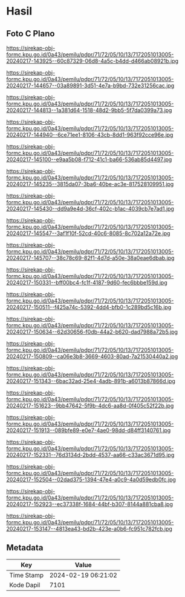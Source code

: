 # Hasil

## Foto C Plano

https://sirekap-obj-formc.kpu.go.id/0a43/pemilu/pdpr/71/72/05/10/13/7172051013005-20240217-143925--60c87329-06d8-4a5c-b4dd-d466ab08921b.jpg

https://sirekap-obj-formc.kpu.go.id/0a43/pemilu/pdpr/71/72/05/10/13/7172051013005-20240217-144657--03a89891-3d51-4e7a-b9bd-732e31256cac.jpg

https://sirekap-obj-formc.kpu.go.id/0a43/pemilu/pdpr/71/72/05/10/13/7172051013005-20240217-144813--1a381d64-1518-48d2-9bb5-5f7da0399a73.jpg

https://sirekap-obj-formc.kpu.go.id/0a43/pemilu/pdpr/71/72/05/10/13/7172051013005-20240217-144940--6ce71ee1-8106-43cb-8dd1-963f92cce96e.jpg

https://sirekap-obj-formc.kpu.go.id/0a43/pemilu/pdpr/71/72/05/10/13/7172051013005-20240217-145100--e9aa5b08-f712-41c1-ba66-536ab85d4497.jpg

https://sirekap-obj-formc.kpu.go.id/0a43/pemilu/pdpr/71/72/05/10/13/7172051013005-20240217-145235--3815da07-3ba6-40be-ac3e-817528109951.jpg

https://sirekap-obj-formc.kpu.go.id/0a43/pemilu/pdpr/71/72/05/10/13/7172051013005-20240217-145430--dd9a9e4d-36cf-402c-b1ac-4039cb7e7ad1.jpg

https://sirekap-obj-formc.kpu.go.id/0a43/pemilu/pdpr/71/72/05/10/13/7172051013005-20240217-145547--3af1f10f-52cd-40c6-8085-8c702a12a72e.jpg

https://sirekap-obj-formc.kpu.go.id/0a43/pemilu/pdpr/71/72/05/10/13/7172051013005-20240217-145707--38c78c69-82f1-4d7d-a50e-38a0eae6dbab.jpg

https://sirekap-obj-formc.kpu.go.id/0a43/pemilu/pdpr/71/72/05/10/13/7172051013005-20240217-150331--bff00bc4-fc1f-4187-9d60-fec6bbbe159d.jpg

https://sirekap-obj-formc.kpu.go.id/0a43/pemilu/pdpr/71/72/05/10/13/7172051013005-20240217-150511--f425a74c-5392-4dd4-bfb0-1c289bd5c16b.jpg

https://sirekap-obj-formc.kpu.go.id/0a43/pemilu/pdpr/71/72/05/10/13/7172051013005-20240217-150634--62d30656-f0db-44a2-b620-dad7988a72b5.jpg

https://sirekap-obj-formc.kpu.go.id/0a43/pemilu/pdpr/71/72/05/10/13/7172051013005-20240217-150809--ca06e3b8-3669-4603-80ad-7a21530440a2.jpg

https://sirekap-obj-formc.kpu.go.id/0a43/pemilu/pdpr/71/72/05/10/13/7172051013005-20240217-151343--6bac32ad-25e4-4adb-891b-a6013b87866d.jpg

https://sirekap-obj-formc.kpu.go.id/0a43/pemilu/pdpr/71/72/05/10/13/7172051013005-20240217-151623--9bb47642-5f9b-4dc6-aa8d-0f405c52f22b.jpg

https://sirekap-obj-formc.kpu.go.id/0a43/pemilu/pdpr/71/72/05/10/13/7172051013005-20240217-151913--089bfe89-e0e7-4ae0-98dd-d84ff3140761.jpg

https://sirekap-obj-formc.kpu.go.id/0a43/pemilu/pdpr/71/72/05/10/13/7172051013005-20240217-152331--76d3134d-2bdd-4537-aa66-c33ac3671d95.jpg

https://sirekap-obj-formc.kpu.go.id/0a43/pemilu/pdpr/71/72/05/10/13/7172051013005-20240217-152504--02dad375-1394-47e4-a0c9-4a0d59edb0fc.jpg

https://sirekap-obj-formc.kpu.go.id/0a43/pemilu/pdpr/71/72/05/10/13/7172051013005-20240217-152923--ec37338f-1684-44bf-b307-8144a881cba8.jpg

https://sirekap-obj-formc.kpu.go.id/0a43/pemilu/pdpr/71/72/05/10/13/7172051013005-20240217-153147--4813ea43-bd2b-423e-a0b6-fc951c782fcb.jpg


## Metadata

| Key        | Value               |
| ---------- | ------------------- |
| Time Stamp | 2024-02-19 06:21:02 |
| Kode Dapil | 7101                |



